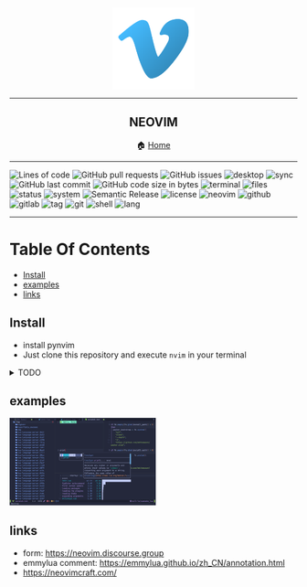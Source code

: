 <div align="center">
  <img src="img/vim.png" alt="vim" align="center" width=144><hr>
  <h2>NEOVIM</h2>
	🏠 <a href="https://oeyoews.github.io/nvim">Home</a> <hr>
</div>

<div align="left">
<img alt="Lines of code" src="https://img.shields.io/tokei/lines/github/oeyoews/nvim?color=cyan&logo=github&logoColor=violet&style=flat-square">
<img alt="GitHub pull requests" src="https://img.shields.io/github/issues-pr/oeyoews/nvim?color=cyan&logo=github&logoColor=cyan&style=flat-square">
<img alt="GitHub issues" src="https://img.shields.io/github/issues-raw/oeyoews/nvim?color=green&logo=github&logoColor=cyan&style=flat-square">
<img src="https://img.shields.io/badge/Desktop-Gnome-blueviolet.svg?style=flat-square&logo=gnome&color=90E59A&logoColor=cyan" alt="desktop">
<img src="https://img.shields.io/badge/Sync-Yes-blueviolet.svg?style=flat-square&logo=gitlab&color=90E59A&logoColor=green" alt="sync">
<img alt="GitHub last commit" src="https://img.shields.io/github/last-commit/oeyoews/nvim?logo=github&logoColor=cyan&style=flat-square">
<img alt="GitHub code size in bytes" src="https://img.shields.io/github/languages/code-size/oeyoews/nvim?label=Size&logo=git&style=flat-square">
<img src="https://img.shields.io/badge/Terminal-kitty-blueviolet.svg?style=flat-square&logo=powershell&color=90E59A&logoColor=green" alt="terminal">
<img src="https://img.shields.io/github/directory-file-count/oeyoews/nvim?color=green&label=Files&logo=Gnu&logoColor=violet&style=flat-square" alt="files">
<img src="https://img.shields.io/badge/Maintain-Yes-blueviolet.svg?style=flat-square&logo=Chakra-Ui&color=90E59A&logoColor=green" alt="status" >
<img src="https://img.shields.io/badge/System-Linux-white.svg?style=flat-square&logo=linux&logoColor=cyan&color=BB9AF7" alt="system">
<img src="https://img.shields.io/badge/%20%20%F0%9F%93%A6%F0%9F%9A%80-Semantic-e10079.svg?style=flat-square" alt="Semantic Release"/>
<img src="https://img.shields.io/badge/License-GPL--3.0-green.svg?style=flat-square&logo=GNU&color=df967f&label=License" alt="license">
<img src="https://img.shields.io/badge/Neovim-0.7.0-blueviolet.svg?style=flat-square&logo=Neovim&color=90E59A&logoColor=green" alt="neovim">
<img src="https://img.shields.io/badge/Github-Yes-green.svg?style=flat-square&logo=github&label=Github&logoColor=cyan" alt="github">
<img src="https://img.shields.io/badge/Gitlab-Yes-ffcc00.svg?style=flat-square&logo=gitlab&label=Gitlab" alt="gitlab">
<img src="https://img.shields.io/gitlab/v/tag/oeyoews/nvim?color=green&logo=FastAPI&style=flat-square" alt="tag">
<img src="https://img.shields.io/badge/GIT-Yes-green.svg?style=flat-square&logo=git&label=GIT" alt="git">
<img src="https://img.shields.io/badge/Shell-zsh-white.svg?style=flat-square&logo=Gnu-Bash&logoColor=9ECE6A&color=BB9AF7" alt="shell">
<img src="https://img.shields.io/badge/Lang-lua-blueviolet.svg?style=flat-square&logo=lua&color=90E59A&logoColor=blue" alt="lang">
</div>
<hr>

# Table Of Contents

<!-- vim-markdown-toc Marked -->

* [Install](#install)
* [examples](#examples)
* [links](#links)

<!-- vim-markdown-toc -->

## Install

- install pynvim
- Just clone this repository and execute `nvim` in your terminal

<details>
<summary>TODO</summary>

- [ ] inlay hints
- [ ] learn vim.api(nvim)
- [ ] link null-ls make a logger file
- [ ] theme: https://github.com/nshen/learn-neovim-lua/blob/main/lua/utils/change-colorscheme.lua
- [ ] tiny all which-key mappings
- [ ] control module to install or uninstall plugins
- [ ] use packer make packersnapshot
- [ ] emulate key pressing
- [x] cursor shake for null-ls
- [x] vim-plug or packer.nvim index probleb
- [x] config setting conflict
- [x] integrate husky and (prettier)
- [x] highlight paraness
- [x] learn lightspeed
- [x] learn use visual-line multi curline
- [?] json add double how effect config
- [x] add format stylua by ci/cd
- [x] insert mode to hide cursorline
- [x] automatically install filetype server when first open
- [?] bug: treesitter multi download
- [x] config opt(load)
- [x] learn packer, test packer automatically
- [x] format lua(include vim), this treesitter
- [x] learn lua: doom-nvim, nvchad to deeply look
- [x] add highlight symbols under cursor functions(terminal gnome support)
- [x] use packer.nvim to replace vim-plug
- [x] tidy vanilla.txt, maybe can write vanilla.markdown, last to txt
- [x] config tab space show in different filetype
- [x] move plugins/\*.lua to lua folder, and to pure lua config
- [x] add window number switch number(mousenum)
- [x] solve gitsign utf8
- [x] how to add templates in nvim
- [x] config norg table
- [x] config format
- [x] some sitution will cause error line repeat(maybe emoji or refresh time error)
- [x] snowflake: this emoji will cause this bug in kitty(only)
- [x] config new theme for material, like tilde,
- [x] add shortkeys in vim to open browser html
- [?] fix the zh bug(maybe also is terminal)
- [x] add random banner and random color startup <https://github.com/goolord/alpha-nvim/discussions/16#discussioncomment-2386902>
- [x] first install automatically install
- [x] config dashboard
- [x] this emjoi shadow bug, maybe is kitty terminal(switch to wezterm compare)
- [x] some error tip from feline(active)
- [x] learn it option setting and lsp multi separate setting: fix lua global vim setting, <https://github.com/AstroNvim/AstroNvim>,

</details>

## examples

<div>
<img src="img/example01.png" align="bottom" width=256/>
</div>

## links

* form: https://neovim.discourse.group
* emmylua comment: https://emmylua.github.io/zh_CN/annotation.html
* https://neovimcraft.com/
